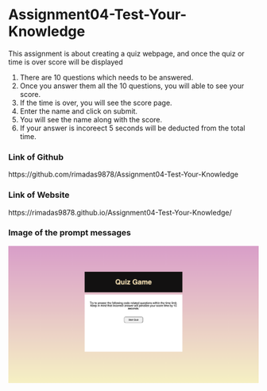 <h1>Assignment04-Test-Your-Knowledge</h1>
<p>This assignment is about creating a quiz webpage, and once the quiz or time is over score will be displayed</p>
<ol>
<li>There are 10 questions which needs to be answered.</li>
<li>Once you answer them all the 10 questions, you will able to see your score.</li>
<li>If the time is over, you will see the score page.</li>
<li>Enter the name and click on submit.</li>
<li>You will see the name along with the score.</li>
<li>If your answer is incoreect 5 seconds will be deducted from the total time.</li>
</ol>




<h3>Link of Github</h3>
<p>https://github.com/rimadas9878/Assignment04-Test-Your-Knowledge</p>

<h3>Link of Website</h3>
<p>https://rimadas9878.github.io/Assignment04-Test-Your-Knowledge/</p>

<h3>Image of the prompt messages</h3>
<img src="./assets/Images/Assignment04-Test-Your-Knowledge.png" alt="Quiz"/>